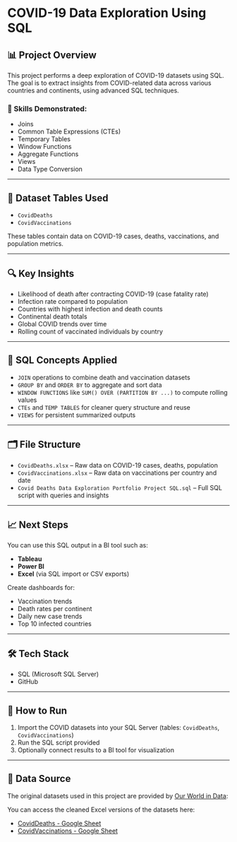 # COVID-19 Data Exploration Using SQL

## 📊 Project Overview

This project performs a deep exploration of COVID-19 datasets using SQL. The goal is to extract insights from COVID-related data across various countries and continents, using advanced SQL techniques.

### 🔧 Skills Demonstrated:
- Joins
- Common Table Expressions (CTEs)
- Temporary Tables
- Window Functions
- Aggregate Functions
- Views
- Data Type Conversion

---

## 📁 Dataset Tables Used

- `CovidDeaths`
- `CovidVaccinations`

These tables contain data on COVID-19 cases, deaths, vaccinations, and population metrics.

---

## 🔍 Key Insights

- Likelihood of death after contracting COVID-19 (case fatality rate)
- Infection rate compared to population
- Countries with highest infection and death counts
- Continental death totals
- Global COVID trends over time
- Rolling count of vaccinated individuals by country

---

## 🧠 SQL Concepts Applied

- `JOIN` operations to combine death and vaccination datasets
- `GROUP BY` and `ORDER BY` to aggregate and sort data
- `WINDOW FUNCTIONS` like `SUM() OVER (PARTITION BY ...)` to compute rolling values
- `CTEs` and `TEMP TABLES` for cleaner query structure and reuse
- `VIEWS` for persistent summarized outputs

---


## 🗂 File Structure

- `CovidDeaths.xlsx` – Raw data on COVID-19 cases, deaths, population
- `CovidVaccinations.xlsx` – Raw data on vaccinations per country and date
- `Covid Deaths Data Exploration Portfolio Project SQL.sql` – Full SQL script with queries and insights


---

## 📈 Next Steps

You can use this SQL output in a BI tool such as:
- **Tableau**
- **Power BI**
- **Excel** (via SQL import or CSV exports)

Create dashboards for:
- Vaccination trends
- Death rates per continent
- Daily new case trends
- Top 10 infected countries

---

## 🛠 Tech Stack

- SQL (Microsoft SQL Server)
- GitHub

---

## 🔗 How to Run

1. Import the COVID datasets into your SQL Server (tables: `CovidDeaths`, `CovidVaccinations`)
2. Run the SQL script provided
3. Optionally connect results to a BI tool for visualization

---

## 📂 Data Source

The original datasets used in this project are provided by [Our World in Data](https://ourworldindata.org/coronavirus):

You can access the cleaned Excel versions of the datasets here:

- [CovidDeaths - Google Sheet](https://docs.google.com/spreadsheets/d/18TAmz6x4TUQlacYAm0-zDLEY-hEHJClN/edit?usp=sharing&ouid=109068200435034755517&rtpof=true&sd=true)
- [CovidVaccinations - Google Sheet](https://docs.google.com/spreadsheets/d/1Mu-b9JY0SmSfpOPAiFKbZk5oHOdA-4CP/edit?usp=sharing&ouid=109068200435034755517&rtpof=true&sd=true)

